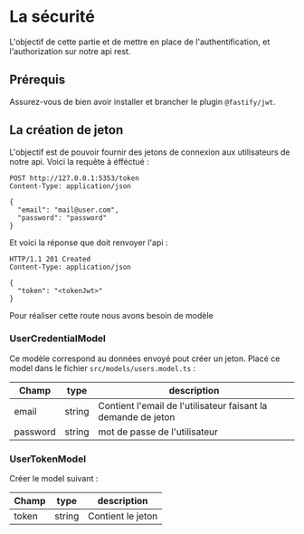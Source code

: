 # La sécurité

L'objectif de cette partie et de mettre en place de l'authentification, et l'authorization sur notre api rest.

## Prérequis

Assurez-vous de bien avoir installer et brancher le plugin `@fastify/jwt`.

## La création de jeton

L'objectif est de pouvoir fournir des jetons de connexion aux utilisateurs de notre api. Voici la requête à éfféctué :

```http
POST http://127.0.0.1:5353/token
Content-Type: application/json

{
  "email": "mail@user.com",
  "password": "password"
}
```

Et voici la réponse que doit renvoyer l'api :

```http
HTTP/1.1 201 Created
Content-Type: application/json

{
  "token": "<tokenJwt>"
}
```

Pour réaliser cette route nous avons besoin de modèle

### UserCredentialModel

Ce modèle correspond au données envoyé pout créer un jeton. Placé ce model dans le fichier `src/models/users.model.ts` :

| Champ    | type   | description                                                   |
| -------- | ------ | ------------------------------------------------------------- |
| email    | string | Contient l'email de l'utilisateur faisant la demande de jeton |
| password | string | mot de passe de l'utilisateur                                 |

### UserTokenModel

Créer le model suivant :

| Champ | type   | description       |
| ----- | ------ | ----------------- |
| token | string | Contient le jeton |
